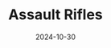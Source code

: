 ---
title: Assault Rifles
date: 2024-10-30

xm4zom: 
-
    attachment: Scope Z
    item: Interrogation Rooms

xm4mp: 
-
    attachment: Scope MP
    item: Interrogation Rooms

ames85mp: 
-
    attachment: Scope
    item: Interrogation Rooms
-
    attachment: Under Barrell
    item: Control Center
-
    attachment: Magazine
    item: Living Quarters
-
    attachment: Stock
    item: Seaside Path
-
    attachment: Ammo Mod
    item: Seaside Path

ames85zom: 
-
    attachment: Scope
    item: Interrogation Rooms
-
    attachment: Under Barrell
    item: Control Center
-
    attachment: Magazine
    item: Living Quarters
-
    attachment: Stock
    item: Seaside Path
-
    attachment: Ammo Mod
    item: Seaside Path
-
    attachment: Magazine
    item: Living Quarters
-
    attachment: Stock
    item: Seaside Path
-
    attachment: Ammo Mod
    item: Seaside Path

ar3zom: 
-
    attachment: Scope Z
    item: Interrogation Rooms

ar3mp: 
-
    attachment: Scope MP
    item: Interrogation Rooms

ar4zom: 
-
    attachment: Scope Z
    item: Interrogation Rooms

ar4mp: 
-
    attachment: Scope MP
    item: Interrogation Rooms

ar5zom: 
-
    attachment: Scope Z
    item: Interrogation Rooms

ar5mp: 
-
    attachment: Scope MP
    item: Interrogation Rooms

ar6zom: 
-
    attachment: Scope Z
    item: Interrogation Rooms

ar6mp: 
-
    attachment: Scope MP
    item: Interrogation Rooms


layout: weaponsTypeLayout.njk
tags: weaponType
---
